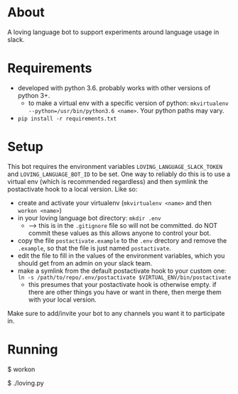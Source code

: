 # About

A loving language bot to support experiments around language usage in slack. 

# Requirements

* developed with python 3.6. probably works with other versions of python 3+. 
  * to make a virtual env with a specific version of python: `mkvirtualenv --python=/usr/bin/python3.6 <name>`. Your python paths may vary.  
* `pip install -r requirements.txt`

# Setup

This bot requires the environment variables `LOVING_LANGUAGE_SLACK_TOKEN` and
`LOVING_LANGUAGE_BOT_ID` to be set. One way to reliably do this is to use a
virtual env (which is recommended regardless) and then symlink the postactivate
hook to a local version. Like so:

* create and activate your virtualenv (`mkvirtualenv <name>` and then `workon <name>`)
* in your loving language bot directory: `mkdir .env` 
  * --> this is in the `.gitignore` file so will not be committed. do NOT commit these values as this allows anyone to control your bot. 
* copy the file `postactivate.example` to the `.env` drectory and remove the `.example`, so that the file is just named `postactivate`. 
* edit the file to fill in the values of the environment variables, which you should get from an admin on your slack team. 
* make a symlink from the default postactivate hook to your custom one:
  `ln -s /path/to/repo/.env/postactivate $VIRTUAL_ENV/bin/postactivate`
  * this presumes that your postactivate hook is otherwise empty. if there are other things you have or want in there, then merge them with your local version. 

Make sure to add/invite your bot to any channels you want it to participate in. 

# Running

$ workon <virtual env name>

$ ./loving.py

